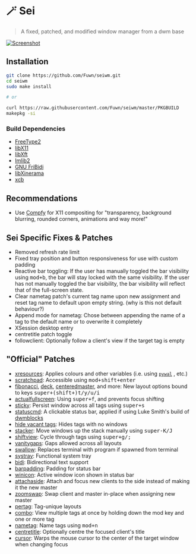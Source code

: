 # 🪄 Sei

> A fixed, patched, and modified window manager from a dwm base

[![Screenshot](https://i.imgur.com/GEDBZ6N.png)](https://i.imgur.com/GEDBZ6N.png)

## Installation

```bash
git clone https://github.com/Fuwn/seiwm.git
cd seiwm
sudo make install

# or

curl https://raw.githubusercontent.com/Fuwn/seiwm/master/PKGBUILD
makepkg -si
```

### Build Dependencies

- [FreeType2](https://freetype.org/)
- [libX11](https://x.org/releases/current/doc/libX11/libX11/libX11.html)
- [libXft](https://gitlab.freedesktop.org/xorg/lib/libxft)
- [Imlib2](https://docs.enlightenment.org/api/imlib2/html/index.html)
- [GNU FriBidi](https://github.com/fribidi/fribidi)
- [libXinerama](https://gitlab.freedesktop.org/xorg/lib/libxinerama)
- [xcb](https://xcb.freedesktop.org/)

## Recommendations

- Use [Compfy](https://github.com/allusive-dev/compfy) for X11 compositing for "transparency, background blurring, rounded corners, animations and way more!"

## Sei Specific Fixes & Patches

- Removed refresh rate limit
- Fixed tray position and button responsiveness for use with custom padding
- Reactive bar toggling: If the user has manually toggled the bar visibility using <kbd>mod+b</kbd>, the bar
  will stay locked with the same visibility. If the user has not manually toggled the bar visibility, the bar visibility will
  reflect that of the full-screen state.
- Clear nametag patch's current tag name upon new assignment and reset tag name to default upon empty string. (why is this not default behaviour?)
- Append mode for nametag: Chose between appending the name of a tag to the default name or to overwrite it completely
- XSession desktop entry
- centretitle patch toggle
- followclient: Optionally follow a client's view if the target tag is empty

## "Official" Patches

- [xresources](https://dwm.suckless.org/patches/xresources/): Applies colours
  and other variables (i.e. using [`pywal`](https://github.com/dylanaraps/pywal)
  , etc.)
- [scratchpad](https://dwm.suckless.org/patches/scratchpad/): Accessible using
  <kbd>mod+shift+enter</kbd>
- [fibonacci](https://dwm.suckless.org/patches/fibonacci/),
  [deck](https://dwm.suckless.org/patches/deck/),
  [centeredmaster](https://dwm.suckless.org/patches/centeredmaster/), and more:
  New layout options bound to keys <kbd>super+(shift+)t/y/u/i</kbd>
- [actualfullscreen](https://dwm.suckless.org/patches/actualfullscreen/): Using
  <kbd>super+f</kbd>, and prevents focus shifting
- [sticky](https://dwm.suckless.org/patches/sticky/): Persist window across all
  tags using <kbd>super+s</kbd>
- [statuscmd](https://dwm.suckless.org/patches/statuscmd/): A clickable status
  bar, applied if using Luke Smith's build of [dwmblocks](https://github.com/lukesmithxyz/dwmblocks)
- [hide vacant tags](https://dwm.suckless.org/patches/hide_vacant_tags/): Hides
  tags with no windows
- [stacker](https://dwm.suckless.org/patches/stacker/): Move windows up the
  stack manually using <kbd>super-K/J</kbd>
- [shiftview](https://dwm.suckless.org/patches/nextprev/): Cycle through tags
  using <kbd>super+g/;</kbd>
- [vanitygaps](https://dwm.suckless.org/patches/vanitygaps/): Gaps allowed
  across all layouts
- [swallow](https://dwm.suckless.org/patches/swallow/): Replaces terminal with
  program if spawned from terminal
- [systray](https://dwm.suckless.org/patches/systray/): Functional system tray
- [bidi](https://dwm.suckless.org/patches/bidi/): Bidirectional text support
- [barpadding](https://dwm.suckless.org/patches/barpadding/): Padding for status
  bar
- [winicon](https://dwm.suckless.org/patches/winicon/): Active window icon shown
  in status bar
- [attachaside](https://dwm.suckless.org/patches/attachaside/): Attach and focus
  new clients to the side instead of making it the new master
- [zoomswap](https://dwm.suckless.org/patches/zoomswap/): Swap client and master
  in-place when assigning new master
- [pertag](https://dwm.suckless.org/patches/pertag/): Tag-unique layouts
- [combo](https://dwm.suckless.org/patches/combo/): View multiple tags at once by
  holding down the mod key and one or more tag
- [nametag](https://dwm.suckless.org/patches/nametag/): Name tags using <kbd>mod+n</kbd>
- [centretitle](https://dwm.suckless.org/patches/centretitle/): Optionally
  centre the focused client's title
- [cursor](https://dwm.suckless.org/patches/cursorwarp/): Warps the mouse cursor
  to the center of the target window when changing focus
